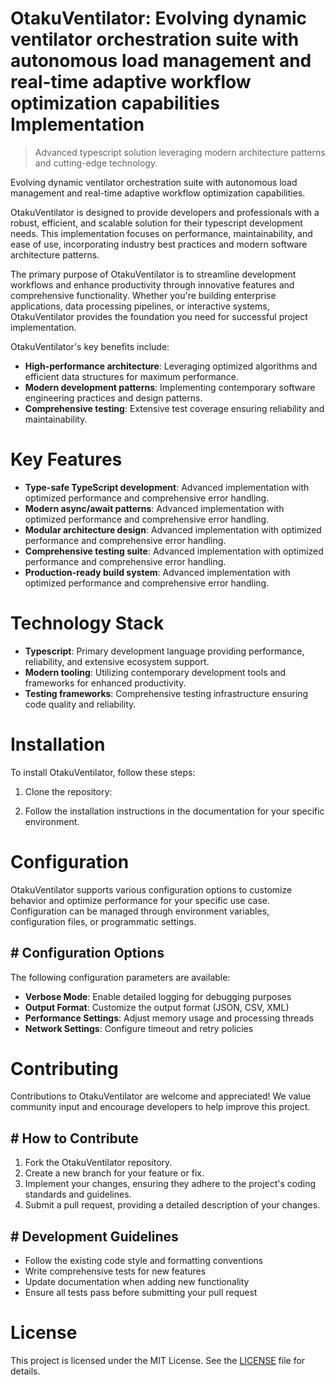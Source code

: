 <!-- fallback_OtakuVentilator_20251027002355_88068 -->

# OtakuVentilator: Evolving dynamic ventilator orchestration suite with autonomous load management and real-time adaptive workflow optimization capabilities Implementation
> Advanced typescript solution leveraging modern architecture patterns and cutting-edge technology.

Evolving dynamic ventilator orchestration suite with autonomous load management and real-time adaptive workflow optimization capabilities.

OtakuVentilator is designed to provide developers and professionals with a robust, efficient, and scalable solution for their typescript development needs. This implementation focuses on performance, maintainability, and ease of use, incorporating industry best practices and modern software architecture patterns.

The primary purpose of OtakuVentilator is to streamline development workflows and enhance productivity through innovative features and comprehensive functionality. Whether you're building enterprise applications, data processing pipelines, or interactive systems, OtakuVentilator provides the foundation you need for successful project implementation.

OtakuVentilator's key benefits include:

* **High-performance architecture**: Leveraging optimized algorithms and efficient data structures for maximum performance.
* **Modern development patterns**: Implementing contemporary software engineering practices and design patterns.
* **Comprehensive testing**: Extensive test coverage ensuring reliability and maintainability.

# Key Features

* **Type-safe TypeScript development**: Advanced implementation with optimized performance and comprehensive error handling.
* **Modern async/await patterns**: Advanced implementation with optimized performance and comprehensive error handling.
* **Modular architecture design**: Advanced implementation with optimized performance and comprehensive error handling.
* **Comprehensive testing suite**: Advanced implementation with optimized performance and comprehensive error handling.
* **Production-ready build system**: Advanced implementation with optimized performance and comprehensive error handling.

# Technology Stack

* **Typescript**: Primary development language providing performance, reliability, and extensive ecosystem support.
* **Modern tooling**: Utilizing contemporary development tools and frameworks for enhanced productivity.
* **Testing frameworks**: Comprehensive testing infrastructure ensuring code quality and reliability.

# Installation

To install OtakuVentilator, follow these steps:

1. Clone the repository:


2. Follow the installation instructions in the documentation for your specific environment.

# Configuration

OtakuVentilator supports various configuration options to customize behavior and optimize performance for your specific use case. Configuration can be managed through environment variables, configuration files, or programmatic settings.

## # Configuration Options

The following configuration parameters are available:

* **Verbose Mode**: Enable detailed logging for debugging purposes
* **Output Format**: Customize the output format (JSON, CSV, XML)
* **Performance Settings**: Adjust memory usage and processing threads
* **Network Settings**: Configure timeout and retry policies

# Contributing

Contributions to OtakuVentilator are welcome and appreciated! We value community input and encourage developers to help improve this project.

## # How to Contribute

1. Fork the OtakuVentilator repository.
2. Create a new branch for your feature or fix.
3. Implement your changes, ensuring they adhere to the project's coding standards and guidelines.
4. Submit a pull request, providing a detailed description of your changes.

## # Development Guidelines

* Follow the existing code style and formatting conventions
* Write comprehensive tests for new features
* Update documentation when adding new functionality
* Ensure all tests pass before submitting your pull request

# License

This project is licensed under the MIT License. See the [LICENSE](https://github.com/weitereigh/OtakuVentilator/blob/main/LICENSE) file for details.

